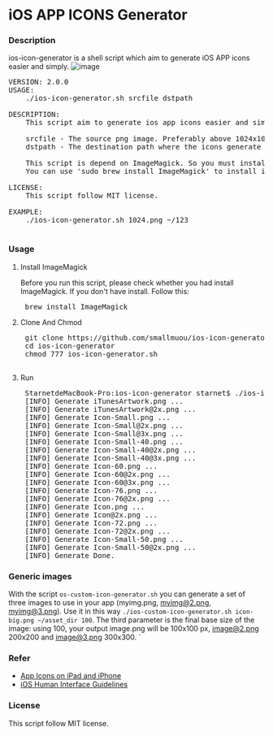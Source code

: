 # iOS APP ICONS Generator

### Description
ios-icon-generator is a shell script which aim to generate iOS APP icons easier and simply.
![image](https://github.com/smallmuou/ios-icon-generator/blob/master/ios-icon-generator.gif)
<pre>
VERSION: 2.0.0
USAGE:
    ./ios-icon-generator.sh srcfile dstpath

DESCRIPTION:
    This script aim to generate ios app icons easier and simply.

    srcfile - The source png image. Preferably above 1024x1024
    dstpath - The destination path where the icons generate to.

    This script is depend on ImageMagick. So you must install ImageMagick first
    You can use 'sudo brew install ImageMagick' to install it

LICENSE:
    This script follow MIT license.

EXAMPLE:
    ./ios-icon-generator.sh 1024.png ~/123

</pre>

### Usage
1. Install ImageMagick
	
	Before you run this script, please check whether you had install ImageMagick. If you don't have install. Follow this:
	<pre>
	brew install ImageMagick</pre>

2. Clone And Chmod
	<pre>
	git clone https://github.com/smallmuou/ios-icon-generator
	cd ios-icon-generator
	chmod 777 ios-icon-generator.sh
	</pre>
3. Run
	<pre>
	StarnetdeMacBook-Pro:ios-icon-generator starnet$ ./ios-icon-generator.sh ~/Downloads/1024.png ~/output
	[INFO] Generate iTunesArtwork.png ...
	[INFO] Generate iTunesArtwork@2x.png ...
	[INFO] Generate Icon-Small.png ...
	[INFO] Generate Icon-Small@2x.png ...
	[INFO] Generate Icon-Small@3x.png ...
	[INFO] Generate Icon-Small-40.png ...
	[INFO] Generate Icon-Small-40@2x.png ...
	[INFO] Generate Icon-Small-40@3x.png ...
	[INFO] Generate Icon-60.png ...
	[INFO] Generate Icon-60@2x.png ...
	[INFO] Generate Icon-60@3x.png ...
	[INFO] Generate Icon-76.png ...
	[INFO] Generate Icon-76@2x.png ...
	[INFO] Generate Icon.png ...
	[INFO] Generate Icon@2x.png ...
	[INFO] Generate Icon-72.png ...
	[INFO] Generate Icon-72@2x.png ...
	[INFO] Generate Icon-Small-50.png ...
	[INFO] Generate Icon-Small-50@2x.png ...
	[INFO] Generate Done.</pre>

### Generic images
With the script `os-custom-icon-generator.sh` you can generate a set of three images to use in your app (myimg.png, myimg@2.png, myimg@3.png).
Use it in this way `./ios-custom-icon-generator.sh icon-big.png ~/asset_dir 100`. The third parameter is the final base size of the image: using 100, your output image.png will be 100x100 px, image@2.png 200x200 and image@3.png 300x300.
`

### Refer
* [App Icons on iPad and iPhone](https://developer.apple.com/library/ios/qa/qa1686/_index.html)
* [iOS Human Interface Guidelines](https://developer.apple.com/library/prerelease/ios/documentation/UserExperience/Conceptual/MobileHIG/IconMatrix.html#//apple_ref/doc/uid/TP40006556-CH27-SW1)
	
### License
This script follow MIT license.
